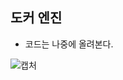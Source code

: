 ## 도커 엔진

* 코드는 나중에 올려본다.

![캡처](https://user-images.githubusercontent.com/53853730/90521056-0bad9480-e1a5-11ea-8761-bef8b0878365.PNG)


